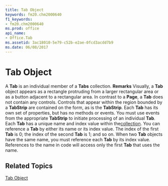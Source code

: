 ```yaml
---
title: Tab Object
keywords: fm20.chm2000640
f1_keywords:
- fm20.chm2000640
ms.prod: office
api_name:
- Office.Tab
ms.assetid: 3ac18010-5e79-c52b-e2ae-0fcd3acdd7b9
ms.date: 06/08/2017
---
```



# Tab Object



A **Tab** is an individual member of a **Tabs** collection.
 **Remarks**
Visually, a **Tab** object appears as a rectangle protruding from a larger rectangular area or as a button adjacent to a rectangular area.
In contrast to a **Page**, a **Tab** does not contain any controls. Controls that appear within the region bounded by a **TabStrip** are contained on the form, as is the **TabStrip**.
Each **Tab** has its own set of properties, but has no methods or events. You must use events from the appropriate **TabStrip** to initiate processing of an individual **Tab**.
Each **Tab** has a unique name and index value within the[collection](vbe-glossary.md). You can reference a **Tab** by either its name or its index value. The index of the first **Tab** is 0; the index of the second **Tab** is 1; and so on. When two **Tab** objects have the same name, you must reference each **Tab** by its index value. References to the name in code will access only the first **Tab** that uses the name.

## Related Topics

[Tab Object](http://msdn.microsoft.com/library/e590b219-ed31-47d6-ba82-32ec40dc7667%28Office.15%29.aspx)


